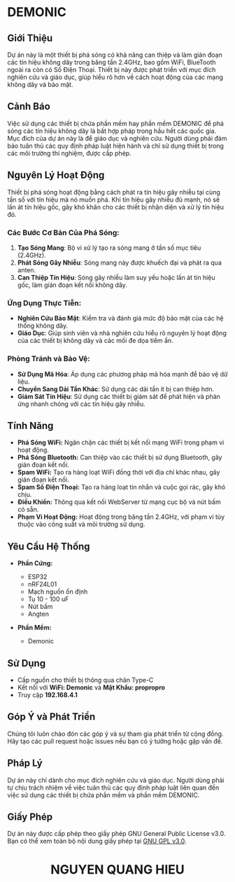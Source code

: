 # **DEMONIC**

## **Giới Thiệu**
Dự án này là một thiết bị phá sóng có khả năng can thiệp và làm gián đoạn các tín hiệu không dây trong băng tần 2.4GHz, bao gồm WiFi, BlueTooth ngoài ra còn có Số Điện Thoại. Thiết bị này được phát triển với mục đích nghiên cứu và giáo dục, giúp hiểu rõ hơn về cách hoạt động của các mạng không dây và bảo mật.

## **Cảnh Báo**
Việc sử dụng các thiết bị chứa phần mềm hay phần mềm DEMONIC để phá sóng các tín hiệu không dây là bất hợp pháp trong hầu hết các quốc gia. Mục đích của dự án này là để giáo dục và nghiên cứu. Người dùng phải đảm bảo tuân thủ các quy định pháp luật hiện hành và chỉ sử dụng thiết bị trong các môi trường thí nghiệm, được cấp phép.

## **Nguyên Lý Hoạt Động**
Thiết bị phá sóng hoạt động bằng cách phát ra tín hiệu gây nhiễu tại cùng tần số với tín hiệu mà nó muốn phá. Khi tín hiệu gây nhiễu đủ mạnh, nó sẽ lấn át tín hiệu gốc, gây khó khăn cho các thiết bị nhận diện và xử lý tín hiệu đó.

### **Các Bước Cơ Bản Của Phá Sóng:**
1. **Tạo Sóng Mang**: Bộ vi xử lý tạo ra sóng mang ở tần số mục tiêu (2.4GHz).
2. **Phát Sóng Gây Nhiễu**: Sóng mang này được khuếch đại và phát ra qua anten.
3. **Can Thiệp Tín Hiệu**: Sóng gây nhiễu làm suy yếu hoặc lấn át tín hiệu gốc, làm gián đoạn kết nối không dây.

### **Ứng Dụng Thực Tiễn:**
- **Nghiên Cứu Bảo Mật**: Kiểm tra và đánh giá mức độ bảo mật của các hệ thống không dây.
- **Giáo Dục**: Giúp sinh viên và nhà nghiên cứu hiểu rõ nguyên lý hoạt động của các thiết bị không dây và các mối đe dọa tiềm ẩn.

### **Phòng Tránh và Bảo Vệ:**
- **Sử Dụng Mã Hóa**: Áp dụng các phương pháp mã hóa mạnh để bảo vệ dữ liệu.
- **Chuyển Sang Dải Tần Khác**: Sử dụng các dải tần ít bị can thiệp hơn.
- **Giám Sát Tín Hiệu**: Sử dụng các thiết bị giám sát để phát hiện và phản ứng nhanh chóng với các tín hiệu gây nhiễu.

## **Tính Năng**
- **Phá Sóng WiFi:** Ngăn chặn các thiết bị kết nối mạng WiFi trong phạm vi hoạt động.
- **Phá Sóng Bluetooth:** Can thiệp vào các thiết bị sử dụng Bluetooth, gây gián đoạn kết nối.
- **Spam WiFi:** Tạo ra hàng loạt WiFi đồng thời với địa chỉ khác nhau, gây gián đoạn kết nối.
- **Spam Số Điện Thoại:** Tạo ra hàng loạt tin nhắn và cuộc gọi rác, gây khó chịu.
- **Điều Khiển:** Thông qua kết nối WebServer từ mạng cục bộ và nút bấm có sẵn.
- **Phạm Vi Hoạt Động:** Hoạt động trong băng tần 2.4GHz, với phạm vi tùy thuộc vào công suất và môi trường sử dụng.

## **Yêu Cầu Hệ Thống**
- **Phần Cứng:**
  - ESP32
  - nRF24L01
  - Mạch nguồn ổn định
  - Tụ 10 - 100 uF
  - Nút bấm
  - Angten

- **Phần Mềm:**
  - Demonic

## **Sử Dụng**
- Cấp nguồn cho thiết bị thông qua chân Type-C
- Kết nối với **WiFi: Demonic** và **Mật Khẩu: propropro**
- Truy cập **192.168.4.1**

## **Góp Ý và Phát Triển**
Chúng tôi luôn chào đón các góp ý và sự tham gia phát triển từ cộng đồng. Hãy tạo các pull request hoặc issues nếu bạn có ý tưởng hoặc gặp vấn đề.

## **Pháp Lý**
Dự án này chỉ dành cho mục đích nghiên cứu và giáo dục. Người dùng phải tự chịu trách nhiệm về việc tuân thủ các quy định pháp luật liên quan đến việc sử dụng các thiết bị chứa phần mềm và phần mềm DEMONIC.

## **Giấy Phép**
Dự án này được cấp phép theo giấy phép GNU General Public License v3.0. Bạn có thể xem toàn bộ nội dung giấy phép tại [GNU GPL v3.0](https://www.gnu.org/licenses/gpl-3.0.en.html).

<h1 align="center"> NGUYEN QUANG HIEU </h1>

